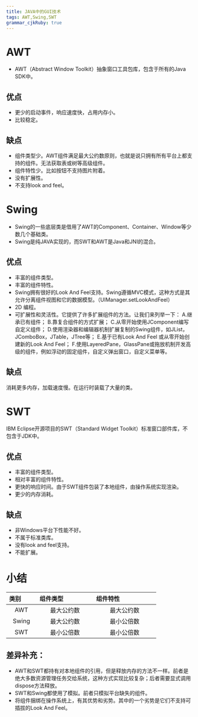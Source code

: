 ```yaml
---
title: JAVA中的GUI技术
tags: AWT,Swing,SWT
grammar_cjkRuby: true
---
```

# AWT
* AWT（Abstract Window Toolkit）抽象窗口工具包库，包含于所有的Java SDK中。
## 优点
* 更少的启动事件，响应速度快，占用内存小。
* 比较稳定。
## 缺点
* 组件类型少。AWT组件满足最大公约数原则，也就是说只拥有所有平台上都支持的组件。无法获取表或树等高级组件。
* 组件特性少。比如按钮不支持图片附着。
* 没有扩展性。
* 不支持look and feel。


# Swing
* Swing的一些底层类是借用了AWT的Component、Container、Window等少数几个基础类。
* Swing是纯JAVA实现的，而SWT和AWT是Java和JNI的混合。
## 优点
* 丰富的组件类型。
* 丰富的组件特性。
*   Swing拥有很好的Look And Feel支持。Swing遵循MVC模式，这种方式是其允许分离组件视图和它的数据模型。（UIManager.setLookAndFeel）
*   2D 编程。
*   可扩展性和灵活性。它提供了许多扩展组件的方法。让我们来列举一下：
   A.继承已有组件；
   B.靠复合组件的方式扩展；
   C.从零开始使用JComponent编写自定义组件；
   D.使用渲染器和编辑器机制扩展复制的Swing组件，如JList，JComboBox，JTable，JTree等；
   E.基于已有Look And Feel 或从零开始创建新的Look And Feel；
  F.使用LayeredPane，GlassPane或拖放机制开发高级的组件，例如浮动的固定组件，自定义弹出窗口，自定义菜单等。
## 缺点
  消耗更多内存，加载速度慢。在运行时装载了大量的类。
# SWT
IBM Eclipse开源项目的SWT（Standard Widget Toolkit）标准窗口部件库，不包含于JDK中。
## 优点
* 丰富的组件类型。
*  相对丰富的组件特性。
*  更快的响应时间。由于SWT组件包装了本地组件，由操作系统实现渲染。
*  更少的内存消耗。
## 缺点
*  非Windows平台下性能不好。
*  不属于标准类库。
*  没有look and feel支持。
*  不能扩展。
# 小结
|类别         |组件类型                   |组件特性                      |
|:--------------------------:|:---------------------:|:-------------------------:|
|AWT|最大公约数|最大公约数|
|Swing|最大公约数|最小公倍数|
|SWT|最小公倍数|最小公倍数|

## 差异补充：
* AWT和SWT都持有对本地组件的引用，但是释放内存的方法不一样。前者是绝大多数资源管理任务交给系统，这种方式实现比较复杂；后者需要显式调用dispose方法释放。
* SWT和Swing都使用了模拟。前者只模拟平台缺失的组件。
* 将组件捆绑在操作系统上，有其优势和劣势。其中的一个劣势是它们不支持可插拔的Look And Feel。
